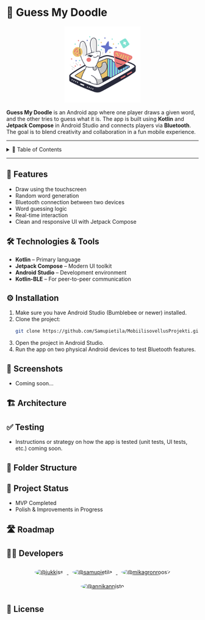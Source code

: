 # 🎨 Guess My Doodle
<div align="center">
  <img src="app/src/main/res/drawable/logo.png" alt="Project Logo" width="200" height="200">
</div>

**Guess My Doodle** is an Android app where one player draws a given word, and the other tries to guess what it is. The app is built using **Kotlin** and **Jetpack Compose** in Android Studio and connects players via **Bluetooth**. The goal is to blend creativity and collaboration in a fun mobile experience.

---

<details>
  <summary>📑 Table of Contents</summary>
  
1. [Features](#-features)
2. [Technologies & Tools](#-technologies--tools)
3. [Installation](#-installation)
4. [Screenshots](#-screenshots)
5. [Architecture](#-architecture)
6. [Testing](#-testing)
7. [Folder Structure](#-folder-structure)
8. [Project Status](#-project-status)
9. [Roadmap](#-roadmap)
10. [Developers](#-developers)
11. [License](#-license)

</details>

---

## 📱 Features

- Draw using the touchscreen
- Random word generation
- Bluetooth connection between two devices
- Word guessing logic
- Real-time interaction
- Clean and responsive UI with Jetpack Compose


## 🛠️ Technologies & Tools

- **Kotlin** – Primary language
- **Jetpack Compose** – Modern UI toolkit
- **Android Studio** – Development environment
- **Kotlin-BLE** – For peer-to-peer communication


## ⚙️ Installation

1. Make sure you have Android Studio (Bumblebee or newer) installed.
2. Clone the project:
   ```bash
   git clone https://github.com/Samupietila/MobiilisovellusProjekti.git
3. Open the project in Android Studio.
4. Run the app on two physical Android devices to test Bluetooth features.
   

## 📸 Screenshots

- Coming soon...


## 🏗️ Architecture


## ✅ Testing

- Instructions or strategy on how the app is tested (unit tests, UI tests, etc.) coming soon.


## 📂 Folder Structure



## 🚧 Project Status
- MVP Completed
- Polish & Improvements in Progress

## 🛣️ Roadmap

## 👨‍💻 Developers

<div align="center">
  <a href="https://github.com/jukkiss">
    <img src="https://github.com/jukkiss.png" alt="@jukkiss" width="80" height="80" style="border-radius: 50%; margin: 10px;">
  </a>
  <a href="https://github.com/samupietila">
    <img src="https://github.com/samupietila.png" alt="@samupietila" width="80" height="80" style="border-radius: 50%; margin: 10px;">
  </a>
  <a href="https://github.com/mikagronroos2">
    <img src="https://github.com/mikagronroos2.png" alt="@mikagronroos2" width="80" height="80" style="border-radius: 50%; margin: 10px;">
  </a>
  <a href="https://github.com/annikannisto">
    <img src="https://github.com/annikannisto.png" alt="@annikannisto" width="80" height="80" style="border-radius: 50%; margin: 10px;">
  </a>
</div>


## 📄 License

